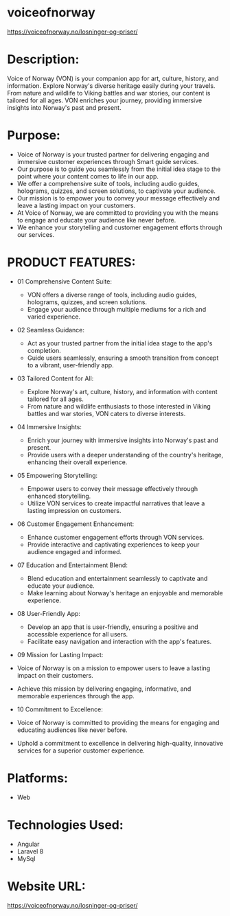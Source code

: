 # voiceofnorway
https://voiceofnorway.no/losninger-og-priser/ 

# Description:  
Voice of Norway (VON) is your companion app for art, culture, history, and information. Explore Norway's diverse heritage easily during your travels. From nature and wildlife to Viking battles and war stories, our content is tailored for all ages. VON enriches your journey, providing immersive insights into Norway's past and present. 

# Purpose: 
- Voice of Norway is your trusted partner for delivering engaging and immersive customer experiences through Smart guide services.
- Our purpose is to guide you seamlessly from the initial idea stage to the point where your content comes to life in our app.
- We offer a comprehensive suite of tools, including audio guides, holograms, quizzes, and screen solutions, to captivate your audience.
- Our mission is to empower you to convey your message effectively and leave a lasting impact on your customers.
- At Voice of Norway, we are committed to providing you with the means to engage and educate your audience like never before.
- We enhance your storytelling and customer engagement efforts through our services.

# PRODUCT FEATURES:
- 01 Comprehensive Content Suite: 
  - VON offers a diverse range of tools, including audio guides, holograms, quizzes, and screen solutions.
  - Engage your audience through multiple mediums for a rich and varied experience.
    
- 02 Seamless Guidance: 
  - Act as your trusted partner from the initial idea stage to the app's completion. 
  - Guide users seamlessly, ensuring a smooth transition from concept to a vibrant, user-friendly app.
    
- 03 Tailored Content for All: 
  - Explore Norway's art, culture, history, and information with content tailored for all ages. 
  - From nature and wildlife enthusiasts to those interested in Viking battles and war stories, VON caters to diverse interests.

- 04 Immersive Insights:
   - Enrich your journey with immersive insights into Norway's past and present.
   - Provide users with a deeper understanding of the country's heritage, enhancing their overall experience.
 
- 05 Empowering Storytelling:
   - Empower users to convey their message effectively through enhanced storytelling. 
   - Utilize VON services to create impactful narratives that leave a lasting impression on customers.

- 06 Customer Engagement Enhancement: 
  - Enhance customer engagement efforts through VON services. 
  - Provide interactive and captivating experiences to keep your audience engaged and informed.
 
- 07 Education and Entertainment Blend:
  - Blend education and entertainment seamlessly to captivate and educate your audience. 
  - Make learning about Norway's heritage an enjoyable and memorable experience.

- 08 User-Friendly App: 
  - Develop an app that is user-friendly, ensuring a positive and accessible experience for all users. 
  - Facilitate easy navigation and interaction with the app's features.
 
- 09 Mission for Lasting Impact: 
 - Voice of Norway is on a mission to empower users to leave a lasting impact on their customers. 
 - Achieve this mission by delivering engaging, informative, and memorable experiences through the app.

- 10 Commitment to Excellence: 
 - Voice of Norway is committed to providing the means for engaging and educating audiences like never before. 
 - Uphold a commitment to excellence in delivering high-quality, innovative services for a superior customer experience. 


# Platforms:
- Web

# Technologies Used: 
- Angular
- Laravel 8
- MySql

# Website URL:
https://voiceofnorway.no/losninger-og-priser/
